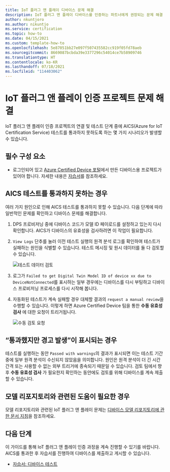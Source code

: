 ```yaml
---
title: IoT 플러그 앤 플레이 디바이스 문제 해결
description: IoT 플러그 앤 플레이 디바이스를 인증하는 파트너에게 권장되는 문제 해결 단계의 가이드입니다.
author: nkuntjoro
ms.author: nikuntjo
ms.service: certification
ms.topic: how-to
ms.date: 04/15/2021
ms.custom: template-how-to
ms.openlocfilehash: 5e87051bb27e097f507435582cc919f05fd78aeb
ms.sourcegitcommit: 8669087bcbda39e3377296c54014ce7b58909746
ms.translationtype: HT
ms.contentlocale: ko-KR
ms.lasthandoff: 07/18/2021
ms.locfileid: "114403062"
---
```

# <a name="troubleshoot-your-iot-plug-and-play-certification-project"></a>IoT 플러그 앤 플레이 인증 프로젝트 문제 해결

IoT 플러그 앤 플레이 인증 프로젝트의 연결 및 테스트 단계 중에 AICS(Azure for IoT Certification Service) 테스트를 통과하지 못하도록 하는 몇 가지 시나리오가 발생할 수 있습니다.

## <a name="prerequisites"></a>필수 구성 요소

- 로그인되어 있고 [Azure Certified Device 포털](https://certify.azure.com)에서 만든 디바이스용 프로젝트가 있어야 합니다. 자세한 내용은 [자습서](tutorial-01-creating-your-project.md)를 참조하세요.

## <a name="when-aics-tests-arent-passing"></a>AICS 테스트를 통과하지 못하는 경우

여러 가지 원인으로 인해 AICS 테스트를 통과하지 못할 수 있습니다. 다음 단계에 따라 일반적인 문제를 확인하고 디바이스 문제를 해결합니다.

1. DPS 프로비저닝 중에 디바이스 코드가 모델 ID 페이로드를 설정하고 있는지 다시 확인합니다. AICS가 디바이스의 유효성을 검사하려면 이 작업이 필요합니다.
1. `View Logs` 단추를 눌러 이전 테스트 실행의 원격 분석 로그를 확인하여 테스트가 실패하는 원인을 식별할 수 있습니다. 테스트 메시징 및 원시 데이터를 둘 다 검토할 수 있습니다.  

    ![테스트 데이터 검토](./media/images/review-logs.png)

1. 로그가 `Failed to get Digital Twin Model ID of device xx due to DeviceNotConnected`를 표시하는 일부 경우에는 디바이스를 다시 부팅하고 디바이스 프로비저닝 프로세스를 다시 시작해 봅니다.
1. 자동화된 테스트가 계속 실패할 경우 대체할 결과의 `request a manual review`을 수행할 수 있습니다. 이렇게 하면 Azure Certified Device 팀을 통한 **수동 유효성 검사** 에 대한 요청이 트리거됩니다.  

    ![수동 검토 요청](./media/images/request-manual-review.png)

## <a name="when-you-see-passed-with-warnings"></a>“통과했지만 경고 발생”이 표시되는 경우

테스트를 실행하는 동안 `Passed with warnings`의 결과가 표시되면 이는 테스트 기간 중에 일부 원격 분석이 수신되지 않았음을 의미합니다. 원인은 원격 분석이 더 긴 시간 간격 또는 사용할 수 없는 외부 트리거에 종속되기 때문일 수 있습니다. 검토 팀에서 향후 **수동 유효성 검사** 가 필요한지 확인하는 동안에도 검토를 위해 디바이스를 계속 제출할 수 있습니다.

## <a name="when-you-need-help-with-the-model-repository"></a>모델 리포지토리와 관련된 도움이 필요한 경우

모델 리포지토리와 관련된 IoT 플러그 앤 플레이 문제는 [디바이스 모델 리포지토리에 관한 문서 지침](../iot-develop/concepts-model-repository.md)을 참조하세요.

## <a name="next-steps"></a>다음 단계

이 가이드를 통해 IoT 플러그 앤 플레이 인증 과정을 계속 진행할 수 있기를 바랍니다. AICS를 통과한 후 자습서를 진행하여 디바이스를 제출하고 게시할 수 있습니다.

- [자습서: 디바이스 테스트](tutorial-03-testing-your-device.md)